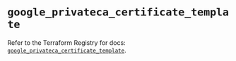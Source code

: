 # `google_privateca_certificate_template`

Refer to the Terraform Registry for docs: [`google_privateca_certificate_template`](https://registry.terraform.io/providers/hashicorp/google-beta/6.18.1/docs/resources/google_privateca_certificate_template).
